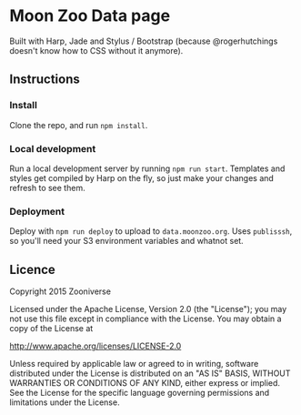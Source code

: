 # Moon Zoo Data page

Built with Harp, Jade and Stylus / Bootstrap (because @rogerhutchings doesn't know how to CSS without it anymore).

## Instructions

### Install

Clone the repo, and run `npm install`.

### Local development

Run a local development server by running `npm run start`. Templates and styles get compiled by Harp on the fly, so just make your changes and refresh to see them.

### Deployment

Deploy with `npm run deploy` to upload to `data.moonzoo.org`. Uses `publisssh`, so you'll need your S3 environment variables and whatnot set.

## Licence

Copyright 2015 Zooniverse

Licensed under the Apache License, Version 2.0 (the "License"); you may not use this file except in compliance with the License. You may obtain a copy of the License at

http://www.apache.org/licenses/LICENSE-2.0

Unless required by applicable law or agreed to in writing, software distributed under the License is distributed on an "AS IS" BASIS, WITHOUT WARRANTIES OR CONDITIONS OF ANY KIND, either express or implied. See the License for the specific language governing permissions and
limitations under the License.
